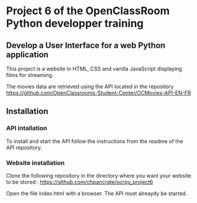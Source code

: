 # Project 6 of the OpenClassRoom Python developper training

## Develop a User Interface for a web Python application

This project is a website in HTML, CSS and vanilla JavaScript displaying films for streaming.

The movies data are retrieved using the API located in the repository https://github.com/OpenClassrooms-Student-Center/OCMovies-API-EN-FR

## Installation

### API intallation

To install and start the API follow the instructions from the readme of the API repository.

### Website installation

Clone the following repository in the directory where you want your website to be stored : https://github.com/chpancrate/ocrpy_project6

Open the file index.html with a browser. The API must alreaydy be started.